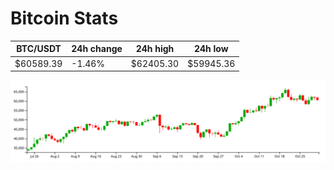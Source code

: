 # Bitcoin Stats

BTC/USDT|24h change|24h high|24h low|
|---|---|---|---|
|$60589.39|-1.46%|$62405.30|$59945.36|

<img src="./chart.svg">
